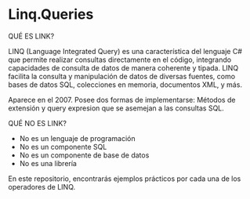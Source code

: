 # Linq.Queries
QUÉ ES LINK?

LINQ (Language Integrated Query) es una característica del lenguaje C# que permite realizar consultas directamente en el código, integrando capacidades de consulta de datos de manera coherente y tipada. LINQ facilita la consulta y manipulación de datos de diversas fuentes, como bases de datos SQL, colecciones en memoria, documentos XML, y más.

Aparece en el 2007. Posee dos formas de implementarse: Métodos de extensión y query expresion que se asemejan a las consultas SQL. 

QUÉ NO ES LINK?
* No es un lenguaje de programación
* No es un componente SQL
* No es un componente de base de datos
* No es una librería 

En este repositorio, encontrarás ejemplos prácticos por cada una de los operadores de LINQ. 
